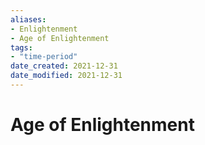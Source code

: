 ```yaml
---
aliases: 
- Enlightenment
- Age of Enlightenment
tags: 
- "time-period"
date_created: 2021-12-31
date_modified: 2021-12-31
---
```


# Age of Enlightenment
